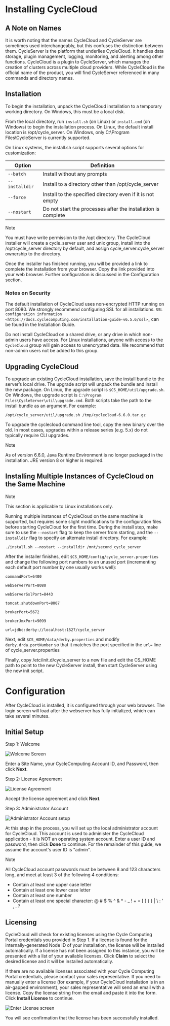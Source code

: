 # Installing CycleCloud

## A Note on Names

It is worth noting that the names CycleCloud and CycleServer are sometimes used interchangeably, but this
confuses the distinction between them. CycleServer is the platform that underlies CycleCloud.
It handles data storage, plugin management, logging, monitoring, and alerting among other functions. CycleCloud is a plugin to CycleServer, which manages the creation of clusters across multiple cloud providers. While CycleCloud is the official name of the product,
you will find CycleServer referenced in many commands and directory names.

## Installation

To begin the installation, unpack the CycleCloud installation to a temporary working directory.
On Windows, this must be a local disk.

From the local directory, run `install.sh` (on Linux) or `install.cmd` (on Windows)
to begin the installation process. On Linux, the default install location is /opt/cycle_server.
On Windows, only C:\Program Files\CycleServer is currently supported.

On Linux systems, the install.sh script supports several options for customization:

Option | Definition
------ | ----------
``--batch``| Install without any prompts
``--installdir`` | Install to a directory other than /opt/cycle_server
``--force``      | Install to the specified directory even if it is not empty
``--nostart``    | Do not start the processes after the installation is complete

> [!NOTE]
>You must have write permission to the /opt directory. The CycleCloud installer will create a cycle_server user and unix group, install into the /opt/cycle_server directory by default, and assign cycle_server:cycle_server ownership to the directory.

Once the installer has finished running, you will be provided a link to complete the installation
from your browser. Copy the link provided into your web browser. Further configuration is discussed in the Configuration section.

### Notes on Security

The default installation of CycleCloud uses non-encrypted HTTP running on port 8080. We strongly recommend configuring SSL for all installations. `SSL configuration information <https://docs.cyclecomputing.com/installation-guide-v6.5.6/ssl>`_ can be found in the Installation Guide.

Do not install CycleCloud on a shared drive, or any drive in which non-admin users have access. For Linux installations, anyone with access to the `CycleCloud` group will gain access to unencrypted data. We recommend that non-admin users not be added to this group.

## Upgrading CycleCloud

To upgrade an existing CycleCloud installation, save the install bundle to the server’s local drive. The upgrade script will unpack the bundle and install the new package. On Linux, the upgrade script is ``$CS_HOME/util/upgrade.sh``. On Windows, the upgrade script is ``C:\Program Files\CycleServer\util\upgrade.cmd``. Both scripts take the path to the install bundle as an argument. For example:

  ``/opt/cycle_server/util/upgrade.sh /tmp/cyclecloud-6.6.0.tar.gz``

To upgrade the cyclecloud command line tool, copy the new binary over the old. In most cases, upgrades within a release series (e.g. 5.x) do not typically require CLI upgrades.

> [!NOTE]
>As of version 6.6.0, Java Runtime Environment is no longer packaged in the installation. JRE version 8 or higher is required.


## Installing Multiple Instances of CycleCloud on the Same Machine

> [!NOTE]
> This section is applicable to Linux installations only.

Running multiple instances of CycleCloud on the same machine is supported, but requires some slight
modifications to the configuration files before starting CycleCloud for the first time.
During the install step, make sure to use the ``--nostart`` flag to keep the server from starting,
and the ``--installdir`` flag to specify an alternate install directory. For example:

  ``./install.sh --nostart --installdir /mnt/second_cycle_server``

After the installer finishes, edit ``$CS_HOME/config/cycle_server.properties`` and change the
following port numbers to an unused port (incrementing each default port number by one usually works well):

  ``commandPort=6400``

  ``webServerPort=8080``

  ``webServerSslPort=8443``

  ``tomcat.shutdownPort=8007``

  ``brokerPort=5672``

  ``brokerJmxPort=9099``

  ``url=jdbc:derby://localhost:1527/cycle_server``

Next, edit ``$CS_HOME/data/derby.properties`` and modify ``derby.drda.portNumber``
so that it matches the port specified in the ``url=`` line of cycle_server.properties

Finally, copy /etc/init.d/cycle_server to a new file and edit the CS_HOME path
to point to the new CycleServer install, then start CycleServer using the new init script.

# Configuration

After CycleCloud is installed, it is configured through your web browser. The login screen will load after the webserver has fully initialized, which can take several minutes.

## Initial Setup

Step 1: Welcome

![Welcome Screen](~/images/setup-step1.png)

Enter a Site Name, your CycleComputing Account ID, and Password, then click **Next**.

Step 2: License Agreement

![License Agreement](~/images/setup-step2.png)

Accept the license agreement and click **Next**.

Step 3: Administrator Account

![Administrator Account setup](~/images/setup-step3.png)

At this step in the process, you will set up the local administrator account for CycleCloud. This
account is used to administer the CycleCloud application - it is NOT an operating system account.
Enter a user ID and password, then click **Done** to continue. For the remainder of this guide, we assume
the account's user ID is "admin".

> [!NOTE]
> All CycleCloud account passwords must be between 8 and 123 characters long, and meet at least 3 of the following 4 conditions:

* Contain at least one upper case letter
* Contain at least one lower case letter
* Contain at least one number
* Contain at least one special character: @ # $ % ^ & * - _ ! + = [ ] { } | \ : ' , . ?

## Licensing

CycleCloud will check for existing licenses using the Cycle Computing Portal credentials you
provided in Step 1. If a license is found for the internally-generated Node ID of your
installation, the license will be installed automatically. If a license has not been assigned
to this instance, you will be presented with a list of your available licenses. Click **Claim**
to select the desired license and it will be installed automatically.

If there are no available licenses associated with your Cycle Computing Portal credentials, please
contact your sales representative. If you need to manually enter a license (for example, if your
CycleCloud installation is in an air-gapped environment), your sales representative will send an
email with a license. Copy the license string from the email and paste
it into the form. Click **Install License** to continue.

![Enter License screen](~/images/setup-license.png)

You will see confirmation that the license has been successfully installed.
